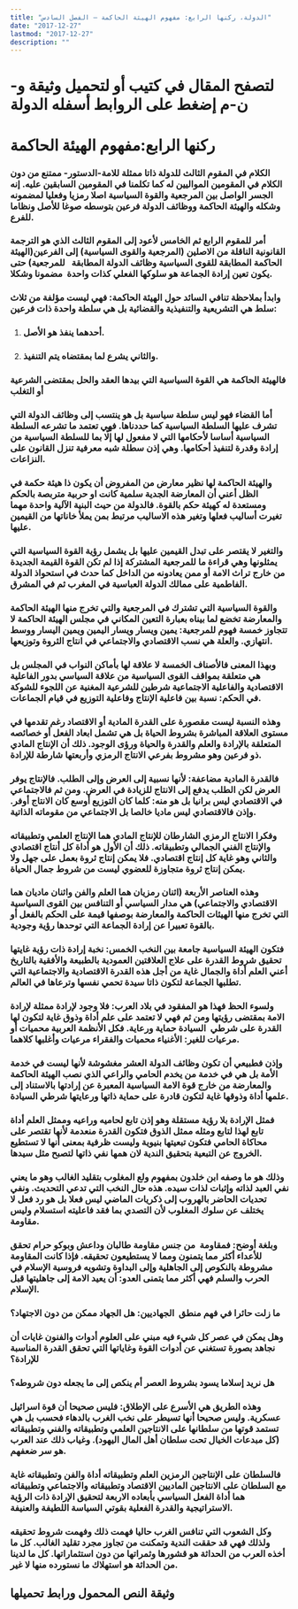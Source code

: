 ```yaml
---
title: "الدولة، ركنها الرابع: مفهوم الهيئة الحاكمة – الفصل السادس"
date: "2017-12-27"
lastmod: "2017-12-27"
description: ""
---
```

# **لتصفح المقال في كتيب أو لتحميل وثيقة و-ن-م إضغط على الروابط أسفله** **الدولة**

# ركنها الرابع:مفهوم الهيئة الحاكمة

### الكلام في المقوم الثالث للدولة ذاتا ممثلة للامة-الدستور- ممتنع من دون الكلام في المقومين المواليين له كما تكلمنا في المقومين السابقين عليه. إنه الجسر الواصل بين المرجعية والقوة السياسية اصلا رمزيا وفعليا لمضمونه وشكله والهيئة الحاكمة ووظائف الدولة فرعين بتوسطه صوغا للأصل ونظاما للفرع.

### أمر للمقوم الرابع ثم الخامس لأعود إلى المقوم الثالث الذي هو الترجمة القانونية الناقلة من الاصلين (المرجعية والقوى السياسية) إلى الفرعين(الهيئة الحاكمة المطابقة للقوى السياسية وظائف الدولة المطابقة   للمرجعية) حتى يكون تعين إرادة الجماعة هو سلوكها الفعلي كذات واحدة  مضمونا وشكلا.

### وابدأ بملاحظة تنافي السائد حول الهيئة الحاكمة: فهي ليست مؤلفة من ثلاث سلط هي التشريعية والتنفيذية والقضائية بل هي سلطة واحدة ذات فرعين:

1. ### أحدهما ينفذ هو الأصل.
2. ### والثاني يشرع لما بمقتضاه يتم التنفيذ.

### فالهيئة الحاكمة هي القوة السياسية التي بيدها العقد والحل بمقتضى الشرعية أو التغلب

### أما القضاء فهو ليس سلطة سياسية بل هو ينتسب إلى وظائف الدولة التي تشرف عليها السلطة السياسية كما حددناها. فهي تعتمد ما تشرعه السلطة السياسية أساسا لأحكامها التي لا مفعول لها إلّا بما للسلطة السياسية من إرادة وقدرة لتنفيذ أحكامها. وهي إذن سطلة شبه معرفية تنزل القانون على النزاعات.

### والهيئة الحاكمة لها نظير معارض من المفروض أن يكون ذا هيئة حكمة في الظل أعني أن المعارضة الجدية سلمية كانت او حربية متربصة بالحكم ومستعدة له كهيئة حكم بالقوة. فالدولة من حيث البنية الآلية واحدة مهما تغيرت أساليب فعلها وتغير هذه الاساليب مرتبط بمن يملأ خاناتها من القيمين عليها.

### والتغير لا يقتصر على تبدل القيمين عليها بل يشمل رؤية القوة السياسية التي يمثلونها وهي قراءة ما للمرجعية المشتركة إذا لم تكن القوة القيمة الجديدة من خارج تراث الامة أو ممن يعادونه من الداخل كما حدث في استحواذ الدولة الفاطمية على ممالك الدولة العباسية في المغرب ثم في المشرق.

### والقوة السياسية التي تشترك في المرجعية والتي تخرج منها الهيئة الحاكمة والمعارضة تخضع لما بيناه بعبارة التعين المكاني في مجلس الهيئة الحاكمة لا تتجاوز خمسة فهوم للمرجعية: يمين ويسار ويسار اليمين ويمين اليسار ووسط انتهازي. والعلة هي نسب الاقتصادي والاجتماعي في انتاج الثروة وتوزيعها.

### وبهذا المعنى فالأصناف الخمسة لا علاقة لها بأماكن النواب في المجلس بل هي متعلقة بمواقف القوى السياسية من علاقة السياسي بدور الفاعلية الاقتصادية والفاعلية الاجتماعية شرطين للشرعية المغنية عن اللجوء للشوكة في الحكم: نسبة بين فاعلية الإنتاج وفاعلية التوزيع في قيام الجماعات.

### وهذه النسبة ليست مقصورة على القدرة المادية أو الاقتصاد رغم تقدمها في مستوى العلاقة المباشرة بشروط الحياة بل هي تشمل ابعاد الفعل أو خصائصه المتعلقة بالإرادة والعلم والقدرة والحياة ورؤى الوجود. ذلك أن الإنتاج المادي ذو فرعين وهو مشروط بفرعي الانتاج الرمزي وأربعتها شارطة للإرادة.

### فالقدرة المادية مضاعفة: لأنها نسبية إلى العرض وإلى الطلب. فالإنتاج يوفر العرض لكن الطلب يدفع إلى الانتاج للزيادة في العرض. ومن ثم فالاجتماعي في الاقتصادي ليس برانيا بل هو منه: كلما كان التوزيع أوسع كان الانتاج أوفر. وإذن فالاقتصادي ليس ماديا خالصا بل الاجتماعي من مقوماته الذاتية.

### وفكرا الانتاج الرمزي الشارطان للإنتاج المادي هما الإنتاج العلمي وتطبيقاته والإنتاج الفني الجمالي وتطبيقاته. ذلك أن الأول هو أداة كل أنتاج اقتصادي والثاني وهو غاية كل إنتاج اقتصادي. فلا يمكن إنتاج ثروة بعمل على جهل ولا يمكن إنتاج ثروة متجاوزة للعضوي ليست من شروط جمال الحياة.

### وهذه العناصر الأربعة (اثنان رمزيان هما العلم والفن واثنان ماديان هما الاقتصادي والاجتماعي) هي مدار السياسي أو التنافس بين القوى السياسية التي تخرج منها الهيئات الحاكمة والمعارضة بوصفها قيمة على الحكم بالفعل أو بالقوة تعبيرا عن إرادة الجماعة التي توحدها رؤية وجودية.

### فتكون الهيئة السياسية جامعة بين النخب الخمس: نخبة إرادة ذات رؤية غايتها تحقيق شروط القدرة على علاج العلاقتين العمودية بالطبيعة والأفقية بالتاريخ أعني العلم أداة والجمال غاية من أجل هذه القدرة الاقتصادية والاجتماعية التي تطلبها الجماعة لتكون ذاتا سيدة تحمي نفسها وترعاها في العالم.

### ولسوء الحظ فهذا هو المفقود في بلاد العرب: فلا وجود لإرادة ممثلة لإرادة الامة بمقتضى رؤيتها ومن ثم فهي لا تعتمد على علم أداة وذوق غاية لتكون لها القدرة على شرطي  السيادة حماية ورعاية. فكل الأنظمة العربية محميات أو مرعيات للغير: الأغنياء محميات والفقراء مرعيات وأغلبها كلاهما.

### وإذن فطبيعي أن تكون وظائف الدولة العشر مغشوشة لأنها ليست في خدمة الأمة بل هي في خدمة من يخدم الحامي والراعي الذي نصب الهيئة الحاكمة والمعارضة من خارج قوة الامة السياسية المعبرة عن إرادتها بالاستناد إلى علمها أداة وذوقها غاية لتكون قادرة على حماية ذاتها ورعايتها شرطي السيادة.

### فمثل الإرادة بلا رؤية مستقلة وهو إذن تابع لحاميه وراعيه وممثل العلم أداة تابع لهذا لتابع ومثله ممثل الذوق فتكون القدرة منعدمة لأنها تقتصر على محاكاة الحامي فتكون تبعيتها بنيوية وليست ظرفية بمعنى أنها لا تستطيع الخروج عن التبعية بتحقيق الندية لان همها نفي ذاتها لتصبح مثل سيدها.

### وذلك هو ما وصفه ابن خلدون بمفهوم ولع المغلوب بتقليد الغالب وهو ما يعني نفي العبد لذاته وإثبات لذات سيده. هذه حال النخب التي تدعي التحديث. ونفي تحديات الحاضر بالهروب إلى ذكريات الماضي ليس فعلا بل هو رد فعل لا يختلف عن سلوك المغلوب لأن التصدي بما فقد فاعليته استسلام وليس مقاومة.

### وبلغة أوضح: فمقاومة  من جنس مقاومة طالبان وداعش وبوكو حرام تحقق للأعداء أكثر مما يتمنون ومما لا يستطيعون تحقيقه. فإذا كانت المقاومة مشروطة بالنكوص إلى الجاهلية وإلى البداوة وتشويه فروسية الإسلام في الحرب والسلم فهي أكثر مما يتمنى العدو: أن يعيد الامة إلى جاهليتها قبل الإسلام.

### ما زلت حائرا في فهم منطق  الجهاديين: هل الجهاد ممكن من دون الاجتهاد؟

### وهل يمكن في عصر كل شيء فيه مبني على العلوم أدوات والفنون غايات أن نجاهد بصورة تستغني عن أدوات القوة وغاياتها التي تحقق القدرة المناسبة للإرادة؟

### هل نريد إسلاما يسود بشروط العصر أم ينكص إلى ما يجعله دون شروطه؟

### وهذه الطريق هي الأسرع على الإطلاق: فليس صحيحا أن قوة اسرائيل عسكرية. وليس صحيحا أنها تسيطر على نخب الغرب بالدهاء فحسب بل هي تستمد قوتها من سلطانها على الانتاجين العلمي وتطبيقاته والفني وتطبيقاته (كل مبدعات الخيال تحت سلطان أهل المال اليهود). وغياب ذلك عند العرب هو سر ضعفهم.

### فالسلطان على الإنتاجين الرمزين العلم وتطبيقاته أداة والفن وتطبيقاته غاية مع السلطان على الانتاجين الماديين الاقتصاد وتطبيقاته والاجتماعي وتطبيقاته هما أداة الفعل السياسي بأبعاده الاربعة لتحقيق الإرادة ذات الرؤية الاستراتيجية والقدرة الفعلية بقوتي السياسة اللطيفة والعنيفة.

### وكل الشعوب التي تنافس الغرب حاليا فهمت ذلك وفهمت شروط تحقيقه ولذلك فهي قد حققت الندية وتمكنت من تجاوز مجرد تقليد الغالب. كل ما أخذه العرب من الحداثة هو قشورها وثمراتها من دون استثماراتها. كل ما لدينا من الحداثة هو استهلاك ما نستورده منها لا غير.

## وثيقة النص المحمول ورابط تحميلها

###
